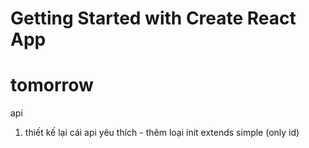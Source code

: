 # Getting Started with Create React App

# tomorrow
api
1. thiết kế lại cái api yêu thích - thêm loại init extends simple (only id)
